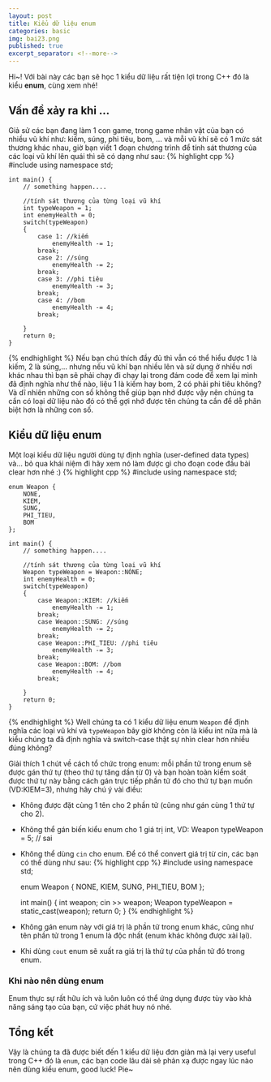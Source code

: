 ```yaml
---
layout: post
title: Kiểu dữ liệu enum
categories: basic
img: bai23.png
published: true
excerpt_separator: <!--more-->
---
```


Hi~! Với bài này các bạn sẽ học 1 kiểu dữ liệu rất tiện lợi trong C++ đó là kiểu **enum**, cùng xem nhé!
## Vấn đề xảy ra khi ...
Giả sử các bạn đang làm 1 con game, trong game nhân vật của bạn có nhiều vũ khí như: kiếm, súng, phi tiêu, bom, ... và mỗi vũ khí sẽ có 1 mức sát thương khác nhau, giờ bạn viết 1 đoạn chương trình để tính sát thương của các loại vũ khí lên quái thì sẽ có dạng như sau:
{% highlight cpp %}
    #include <iostream>
    using namespace std;
     
    int main() {
    	// something happen....
     
    	//tính sát thương của từng loại vũ khí
    	int typeWeapon = 1;
    	int enemyHealth = 0;
    	switch(typeWeapon)
    	{
    		case 1: //kiếm
    			enemyHealth -= 1;
    		break;
    		case 2: //súng
    			enemyHealth -= 2;
    		break;
    		case 3: //phi tiêu
    			enemyHealth -= 3;
    		break;
    		case 4: //bom
    			enemyHealth -= 4;
    		break;		
     
    	}
    	return 0;
    }
{% endhighlight %}
Nếu bạn chú thích đầy đủ thì vẫn có thể hiểu được 1 là kiếm, 2 là súng,... nhưng nếu vũ khí bạn nhiều lên và sử dụng ở nhiều nơi khác nhau thì bạn sẽ phải chạy đi chạy lại trong đám code để xem lại mình đã định nghĩa như thế nào, liệu 1 là kiếm hay bom, 2 có phải phi tiêu không? Và dĩ nhiên những con số không thể giúp bạn nhớ được vậy nên chúng ta cần có loại dữ liệu nào đó có thể gợi nhớ được tên chúng ta cần để dễ phân biệt hơn là những con số.
## Kiểu dữ liệu enum
Một loại kiểu dữ liệu người dùng tự định nghĩa (user-defined data types) và... bỏ qua khái niệm đi hãy xem nó làm được gì cho đoạn code đầu bài clear hơn nhé :)
{% highlight cpp %}
    #include <iostream>
    using namespace std;
     
    enum Weapon {
    	NONE,
    	KIEM,
    	SUNG,
    	PHI_TIEU,
    	BOM
    };
     
    int main() {
    	// something happen....
     
    	//tính sát thương của từng loại vũ khí
    	Weapon typeWeapon = Weapon::NONE;
    	int enemyHealth = 0;
    	switch(typeWeapon)
    	{
    		case Weapon::KIEM: //kiếm
    			enemyHealth -= 1;
    		break;
    		case Weapon::SUNG: //súng
    			enemyHealth -= 2;
    		break;
    		case Weapon::PHI_TIEU: //phi tiêu
    			enemyHealth -= 3;
    		break;
    		case Weapon::BOM: //bom
    			enemyHealth -= 4;
    		break;		
     
    	}
    	return 0;
    }
{% endhighlight %}
Well chúng ta có 1 kiểu dữ liệu enum ``Weapon`` để định nghĩa các loại vũ khí và ``typeWeapon`` bây giờ không còn là kiểu int nữa mà là kiểu chúng ta đã định nghĩa và switch-case thật sự nhìn clear hơn nhiều đúng không?
  
Giải thích 1 chút về cách tổ chức trong enum: mỗi phần tử trong enum sẽ được gán thứ tự (theo thứ tự tăng dần từ 0) và bạn hoàn toàn kiểm soát được thứ tự này bằng cách gán trực tiếp phần tử đó cho thứ tự bạn muốn (VD:KIEM=3), nhưng hãy chú ý vài điều:
  - Không được đặt cùng 1 tên cho 2 phần tử (cũng như gán cùng 1 thứ tự cho 2).
  - Không thể gán biến kiểu enum cho 1 giá trị int, VD: Weapon typeWeapon = 5; // sai
  - Không thể dùng ``cin`` cho enum. Để có thể convert giá trị từ cin, các bạn có thể dùng như sau:
{% highlight cpp %}
    #include <iostream>
    using namespace std;
     
    enum Weapon {
    	NONE,
    	KIEM,
    	SUNG,
    	PHI_TIEU,
    	BOM
    };
     
    int main() {
		int weapon;
 		cin >> weapon;
  		Weapon typeWeapon = static_cast<Weapon>(weapon);
    	return 0;
    }
{% endhighlight %}
  - Không gán enum này với giá trị là phần tử trong enum khác, cũng như tên phần tử trong 1 enum là độc nhất (enum khác không được xài lại).
  - Khi dùng ``cout`` enum sẽ xuất ra giá trị là thứ tự của phần tử đó trong enum.
 

### Khi nào nên dùng enum
Enum thực sự rất hữu ích và luôn luôn có thể ứng dụng được tùy vào khả năng sáng tạo của bạn, cứ việc phát huy nó nhé.
## Tổng kết
Vậy là chúng ta đã được biết đến 1 kiểu dữ liệu đơn giản mà lại very useful trong C++ đó là ``enum``, các bạn code lâu dài sẽ phản xạ được ngay lúc nào nên dùng kiểu enum, good luck! Pie~
